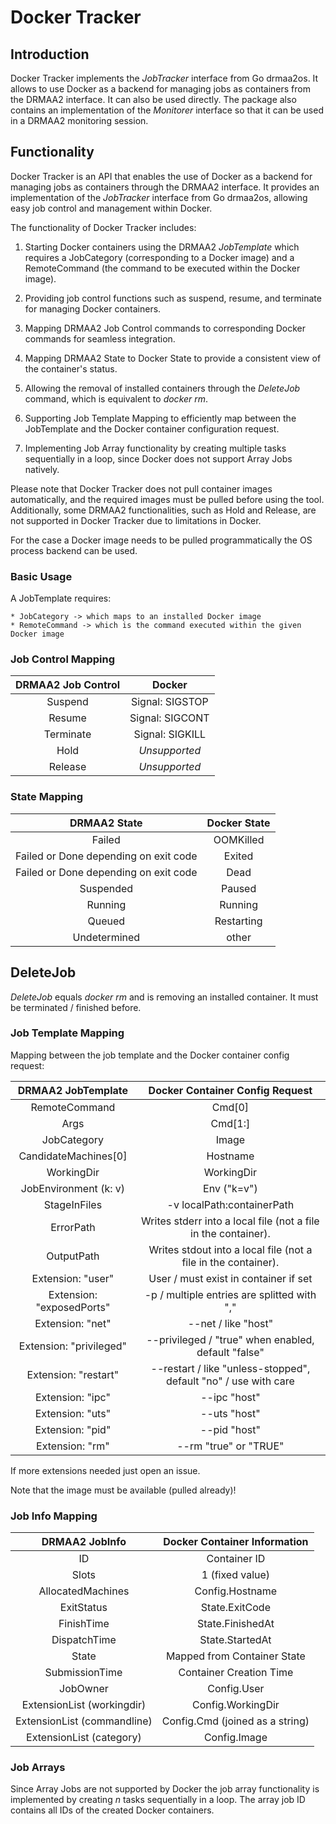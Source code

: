 # Docker Tracker

## Introduction

Docker Tracker implements the _JobTracker_ interface from Go drmaa2os.
It allows to use Docker as a backend for managing jobs as containers
from the DRMAA2 interface. It can also be used directly. The package
also contains an implementation of the _Monitorer_ interface so that
it can be used in a DRMAA2 monitoring session.

## Functionality

Docker Tracker is an API that enables the use of Docker as a backend for managing jobs as containers through the DRMAA2 interface. It provides an implementation of the _JobTracker_ interface from Go drmaa2os, allowing easy job control and management within Docker.

The functionality of Docker Tracker includes:

1. Starting Docker containers using the DRMAA2 _JobTemplate_ which requires a JobCategory (corresponding to a Docker image) and a RemoteCommand (the command to be executed within the Docker image).

2. Providing job control functions such as suspend, resume, and terminate for managing Docker containers.

3. Mapping DRMAA2 Job Control commands to corresponding Docker commands for seamless integration.

4. Mapping DRMAA2 State to Docker State to provide a consistent view of the container's status.

5. Allowing the removal of installed containers through the _DeleteJob_ command, which is equivalent to _docker rm_.

6. Supporting Job Template Mapping to efficiently map between the JobTemplate and the Docker container configuration request.

7. Implementing Job Array functionality by creating multiple tasks sequentially in a loop, since Docker does not support Array Jobs natively.

Please note that Docker Tracker does not pull container images automatically, and the required images must be pulled before using the tool. Additionally, some DRMAA2 functionalities, such as Hold and Release, are not supported in Docker Tracker due to limitations in Docker.

For the case a Docker image needs to be pulled programmatically the OS process backend can be used.

### Basic Usage

A JobTemplate requires:

    * JobCategory -> which maps to an installed Docker image
    * RemoteCommand -> which is the command executed within the given Docker image

### Job Control Mapping

| DRMAA2 Job Control | Docker          |
| :-----------------:|:---------------:|
| Suspend            | Signal: SIGSTOP |
| Resume             | Signal: SIGCONT |
| Terminate          | Signal: SIGKILL |
| Hold               | _Unsupported_   |
| Release            | _Unsupported_   |

### State Mapping

| DRMAA2 State                          | Docker State  |
| :------------------------------------:|:-------------:|
| Failed                                | OOMKilled     |
| Failed or Done depending on exit code | Exited        |
| Failed or Done depending on exit code | Dead          |
| Suspended                             | Paused        |
| Running                               | Running       |
| Queued                                | Restarting    |
| Undetermined                          | other         |

## DeleteJob

_DeleteJob_ equals _docker rm_ and is removing an installed container. It must be terminated / finished before.

### Job Template Mapping

Mapping between the job template and the Docker container config request:

| DRMAA2 JobTemplate   | Docker Container Config Request |
| :-------------------:|:-------------------------------:|
| RemoteCommand        | Cmd[0]                          |
| Args                 | Cmd[1:]                         |
| JobCategory          | Image                           |
| CandidateMachines[0] | Hostname                        |
| WorkingDir           | WorkingDir                      |
| JobEnvironment (k: v)| Env ("k=v")                     |
| StageInFiles         | -v localPath:containerPath      |
| ErrorPath            | Writes stderr into a local file (not a file in the container). |
| OutputPath           | Writes stdout into a local file (not a file in the container). |
| Extension: "user"    | User / must exist in container if set |
| Extension: "exposedPorts" | -p / multiple entries are splitted with "," |
| Extension: "net" | --net  / like "host" |
| Extension: "privileged" | --privileged  / "true"  when enabled, default "false"|
| Extension: "restart" | --restart  / like "unless-stopped", default "no" / use with care|
| Extension: "ipc" | --ipc "host" |
| Extension: "uts" | --uts "host" |
| Extension: "pid" | --pid "host" |
| Extension: "rm" | --rm  "true" or "TRUE"|

If more extensions needed just open an issue.

Note that the image must be available (pulled already)!

### Job Info Mapping

| DRMAA2 JobInfo          | Docker Container Information        |
|:-----------------------:|:-----------------------------------:|
| ID                      | Container ID                        |
| Slots                   | 1 (fixed value)                     |
| AllocatedMachines       | Config.Hostname                     |
| ExitStatus              | State.ExitCode                      |
| FinishTime              | State.FinishedAt                    |
| DispatchTime            | State.StartedAt                     |
| State                   | Mapped from Container State         |
| SubmissionTime          | Container Creation Time             |
| JobOwner                | Config.User                         |
| ExtensionList (workingdir) | Config.WorkingDir                 |
| ExtensionList (commandline) | Config.Cmd (joined as a string)   |
| ExtensionList (category) | Config.Image                      |

### Job Arrays

Since Array Jobs are not supported by Docker the job array functionality is implemented
by creating _n_ tasks sequentially in a loop. The array job ID contains all IDs of the
created Docker containers.
